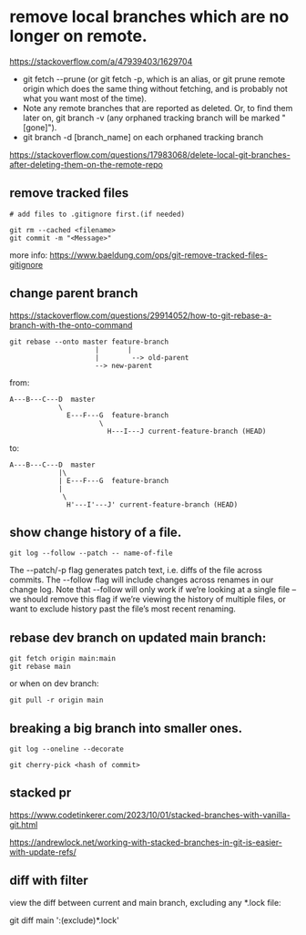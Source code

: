 # remove local branches which are no longer on remote.

https://stackoverflow.com/a/47939403/1629704

- git fetch --prune (or git fetch -p, which is an alias, or git prune remote origin which does the same thing without fetching, and is probably not what you want most of the time).
- Note any remote branches that are reported as deleted. Or, to find them later on, git branch -v (any orphaned tracking branch will be marked "[gone]").
- git branch -d [branch_name] on each orphaned tracking branch

https://stackoverflow.com/questions/17983068/delete-local-git-branches-after-deleting-them-on-the-remote-repo


## remove tracked files

```
# add files to .gitignore first.(if needed)

git rm --cached <filename>
git commit -m "<Message>"
```

more info: https://www.baeldung.com/ops/git-remove-tracked-files-gitignore


## change parent branch

https://stackoverflow.com/questions/29914052/how-to-git-rebase-a-branch-with-the-onto-command

```
git rebase --onto master feature-branch
                     |       |
                     |        --> old-parent
                     --> new-parent
```

from:

```
A---B---C---D  master
            \
              E---F---G  feature-branch
                      \
                        H---I---J current-feature-branch (HEAD)
```

to:

```
A---B---C---D  master
            |\
            | E---F---G  feature-branch
            |
             \
              H'---I'---J' current-feature-branch (HEAD)
```


## show change history of a file.

`git log --follow --patch -- name-of-file`

The --patch/-p flag generates patch text, i.e. diffs of the file across commits. The --follow flag will include changes across renames in our change log. Note that --follow will only work if we’re looking at a single file – we should remove this flag if we’re viewing the history of multiple files, or want to exclude history past the file’s most recent renaming.

## rebase dev branch on updated main branch:

```
git fetch origin main:main
git rebase main
```

or when on dev branch:

```
git pull -r origin main
```

## breaking a big branch into smaller ones.

`git log --oneline --decorate`

`git cherry-pick <hash of commit>`

## stacked pr

https://www.codetinkerer.com/2023/10/01/stacked-branches-with-vanilla-git.html

https://andrewlock.net/working-with-stacked-branches-in-git-is-easier-with-update-refs/

## diff with filter

view the diff between current and main branch, excluding any *.lock file:

git diff main ':(exclude)*.lock'
